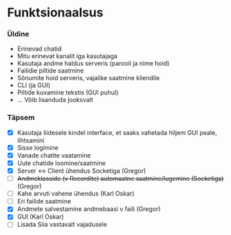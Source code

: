 # Funktsionaalsus
### Üldine
- Erinevad chatid
- Mitu erinevat kanalit iga kasutajaga
- Kasutaja andme haldus serveris (parooli ja nime hoid)
- Failidie piltide saatmine
- Sõnumite hoid serveris, vajalike saatmine kliendile
- CLI (ja GUI)
- Piltide kuvamine tekstis (GUI puhul)
- ... Võib lisanduda jooksvalt
### Täpsem
- [x] Kasutaja liidesele kindel interface, et saaks vahetada hiljem GUI peale, lihtsamini
- [x] Sisse logimine
- [x] Vanade chatite vaatamine
- [x] Uute chatide loomine/saatmine
- [x] Server <-> Client ühendus Socketiga (Gregor)
- [ ] ~~Andmeklasside (v Recordite) automaatne saatmine/lugemine (Socketiga)~~ (Gregor)
- [ ] Kahe arvuti vahene ühendus (Karl Oskar)
- [ ] Eri failide saatmine
- [x] Andmete salvestamine andmebaasi v faili (Gregor)
- [x] GUI (Karl Oskar)
- [ ] Lisada Siia vastavalt vajadusele
